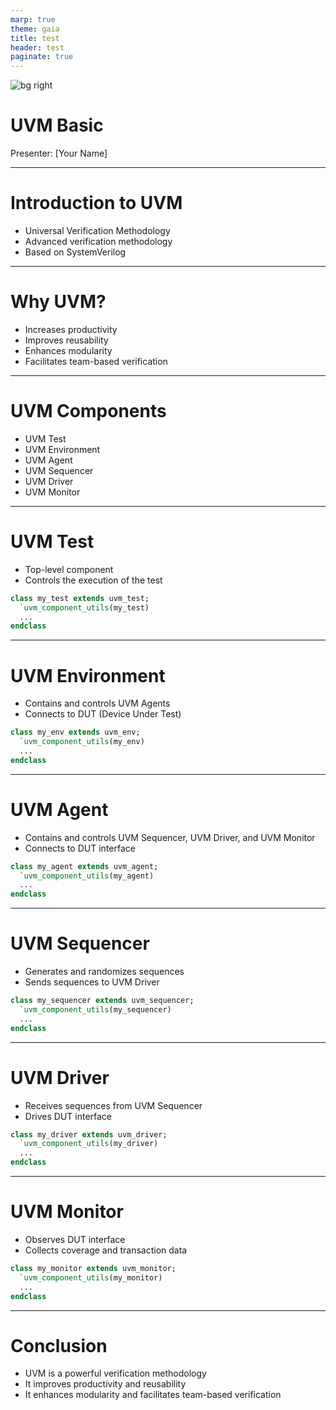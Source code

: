 ```yaml
---
marp: true
theme: gaia
title: test
header: test
paginate: true
---
```


![bg right](https://images.unsplash.com/photo-1569156132115-c734e2fc040c?crop=entropy&cs=srgb&fm=jpg&ixid=M3w1NTU5NjN8MHwxfHNlYXJjaHw5fHx1dm18ZW58MHwxfHx8MTcxODQ0Mjk1Nnww&ixlib=rb-4.0.3&q=85)

# UVM Basic
Presenter: [Your Name]

---

# Introduction to UVM
- Universal Verification Methodology
- Advanced verification methodology
- Based on SystemVerilog

<!-- In this slide, I will introduce what UVM is and its basis on SystemVerilog. -->

---

# Why UVM?
- Increases productivity
- Improves reusability
- Enhances modularity
- Facilitates team-based verification

<!-- Here, I will explain the benefits of using UVM, including productivity, reusability, modularity, and team-based verification. -->

---

# UVM Components
- UVM Test
- UVM Environment
- UVM Agent
- UVM Sequencer
- UVM Driver
- UVM Monitor

<!-- In this slide, I will discuss the different components of UVM. -->

---

# UVM Test
- Top-level component
- Controls the execution of the test

```systemverilog
class my_test extends uvm_test;
  `uvm_component_utils(my_test)
  ...
endclass
```

<!-- I will explain what UVM Test is and show an example code of UVM Test. -->

---

# UVM Environment
- Contains and controls UVM Agents
- Connects to DUT (Device Under Test)

```systemverilog
class my_env extends uvm_env;
  `uvm_component_utils(my_env)
  ...
endclass
```

<!-- I will explain what UVM Environment is and show an example code of UVM Environment. -->

---

# UVM Agent
- Contains and controls UVM Sequencer, UVM Driver, and UVM Monitor
- Connects to DUT interface

```systemverilog
class my_agent extends uvm_agent;
  `uvm_component_utils(my_agent)
  ...
endclass
```

<!-- I will explain what UVM Agent is and show an example code of UVM Agent. -->

---

# UVM Sequencer
- Generates and randomizes sequences
- Sends sequences to UVM Driver

```systemverilog
class my_sequencer extends uvm_sequencer;
  `uvm_component_utils(my_sequencer)
  ...
endclass
```

<!-- I will explain what UVM Sequencer is and show an example code of UVM Sequencer. -->

---

# UVM Driver
- Receives sequences from UVM Sequencer
- Drives DUT interface

```systemverilog
class my_driver extends uvm_driver;
  `uvm_component_utils(my_driver)
  ...
endclass
```

<!-- I will explain what UVM Driver is and show an example code of UVM Driver. -->

---

# UVM Monitor
- Observes DUT interface
- Collects coverage and transaction data

```systemverilog
class my_monitor extends uvm_monitor;
  `uvm_component_utils(my_monitor)
  ...
endclass
```

<!-- I will explain what UVM Monitor is and show an example code of UVM Monitor. -->

---

# Conclusion
- UVM is a powerful verification methodology
- It improves productivity and reusability
- It enhances modularity and facilitates team-based verification

<!-- In the final slide, I will summarize the key points of the presentation. -->
